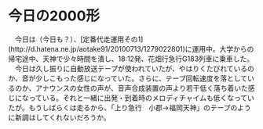 # 今日の2000形

<div class="section">　今日は（今日も？）、[定番代走運用その1](http://d.hatena.ne.jp/aotake91/20100713/1279022801)に運用中。大学からの帰宅途中、天神で少々時間を潰し、18:12発、花畑行急行G183列車に乗車した。 　今日は久し振りに自動放送テープが使われていたが、やはりくたびれているのか、音が少しこもった感じになっていた。さらに、テープ回転速度を落としているのか、アナウンスの女性の声が、音声合成装置の声より若干低く落ち着いた感じになっている。それと一緒に出発・到着時のメロディチャイムも低くなっていたが。もうしばらくは走るから、「上り急行　小郡→福岡天神」のテープのように新調はしてくれないだろうか。</div>